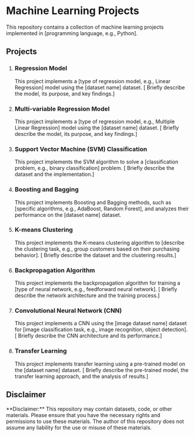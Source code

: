 <!DOCTYPE html>
<html>
<body>

  <h1>Machine Learning Projects</h1>

  <p>This repository contains a collection of machine learning projects implemented in [programming language, e.g., Python].</p>

  <h2>Projects</h2>
  <ol>
    <li><h3>Regression Model</h3>
      <p>This project implements a [type of regression model, e.g., Linear Regression] model using the [dataset name] dataset. 
      [ Briefly describe the model, its purpose, and key findings.]</p>
    </li>
    <li><h3>Multi-variable Regression Model</h3>
      <p>This project implements a [type of regression model, e.g., Multiple Linear Regression] model using the [dataset name] dataset. 
      [ Briefly describe the model, its purpose, and key findings.]</p>
    </li>
    <li><h3>Support Vector Machine (SVM) Classification</h3>
      <p>This project implements the SVM algorithm to solve a [classification problem, e.g., binary classification] problem. 
      [ Briefly describe the dataset and the implementation.]</p>
    </li>
    <li><h3>Boosting and Bagging</h3>
      <p>This project implements Boosting and Bagging methods, such as [specific algorithms, e.g., AdaBoost, Random Forest], 
      and analyzes their performance on the [dataset name] dataset.</p>
    </li>
    <li><h3>K-means Clustering</h3>
      <p>This project implements the K-means clustering algorithm to [describe the clustering task, e.g., group customers based on their purchasing behavior]. 
      [ Briefly describe the dataset and the clustering results.]</p>
    </li>
    <li><h3>Backpropagation Algorithm</h3>
      <p>This project implements the backpropagation algorithm for training a [type of neural network, e.g., feedforward neural network]. 
      [ Briefly describe the network architecture and the training process.]</p>
    </li>
    <li><h3>Convolutional Neural Network (CNN)</h3>
      <p>This project implements a CNN using the [image dataset name] dataset for [image classification task, e.g., image recognition, object detection]. 
      [ Briefly describe the CNN architecture and its performance.]</p>
    </li>
    <li><h3>Transfer Learning</h3>
      <p>This project implements transfer learning using a pre-trained model on the [dataset name] dataset. 
      [ Briefly describe the pre-trained model, the transfer learning approach, and the analysis of results.]</p>
    </li>
  </ol>

  <h2>Disclaimer</h2>
  <p>
    **Disclaimer:** This repository may contain datasets, code, or other materials. 
    Please ensure that you have the necessary rights and permissions to use these materials. 
    The author of this repository does not assume any liability for the use or misuse of these materials.
  </p>

</body>
</html>

